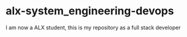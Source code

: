 # alx-system_engineering-devops
I am now a ALX student, this is my repository as a full stack developer
